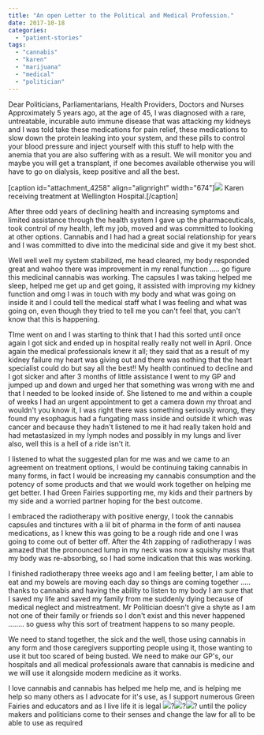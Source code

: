 ```yaml
---
title: "An open Letter to the Political and Medical Profession."
date: 2017-10-18
categories: 
  - "patient-stories"
tags: 
  - "cannabis"
  - "karen"
  - "marijuana"
  - "medical"
  - "politician"
---
```


Dear Politicians, Parliamentarians, Health Providers, Doctors and Nurses Approximately 5 years ago, at the age of 45, I was diagnosed with a rare, untreatable, incurable auto immune disease that was attacking my kidneys and I was told take these medications for pain relief, these medications to slow down the protein leaking into your system, and these pills to control your blood pressure and inject yourself with this stuff to help with the anemia that you are also suffering with as a result. We will monitor you and maybe you will get a transplant, if one becomes available otherwise you will have to go on dialysis, keep positive and all the best.

\[caption id="attachment\_4258" align="alignright" width="674"\]![](/wp-content/uploads/2017/10/Karen-Sim.jpg) Karen receiving treatment at Wellington Hospital.\[/caption\]

After three odd years of declining health and increasing symptoms and limited assistance through the health system I gave up the pharmaceuticals, took control of my health, left my job, moved and was committed to looking at other options. Cannabis and I had had a great social relationship for years and I was committed to dive into the medicinal side and give it my best shot.

Well well well my system stabilized, me head cleared, my body responded great and wahoo there was improvement in my renal function ..... go figure this medicinal cannabis was working. The capsules I was taking helped me sleep, helped me get up and get going, it assisted with improving my kidney function and omg I was in touch with my body and what was going on inside it and I could tell the medical staff what I was feeling and what was going on, even though they tried to tell me you can't feel that, you can't know that this is happening.

TIme went on and I was starting to think that I had this sorted until once again I got sick and ended up in hospital really really not well in April. Once again the medical professionals knew it all; they said that as a result of my kidney failure my heart was giving out and there was nothing that the heart specialist could do but say all the best!! My health continued to decline and I got sicker and after 3 months of little assistance I went to my GP and jumped up and down and urged her that something was wrong with me and that I needed to be looked inside of. She listened to me and within a couple of weeks I had an urgent appointment to get a camera down my throat and wouldn't you know it, I was right there was something seriously wrong, they found my esophagus had a fungating mass inside and outside it which was cancer and because they hadn't listened to me it had really taken hold and had metastasized in my lymph nodes and possibly in my lungs and liver also, well this is a hell of a ride isn't it.

I listened to what the suggested plan for me was and we came to an agreement on treatment options, I would be continuing taking cannabis in many forms, in fact I would be increasing my cannabis consumption and the potency of some products and that we would work together on helping me get better. I had Green Fairies supporting me, my kids and their partners by my side and a worried partner hoping for the best outcome.

I embraced the radiotherapy with positive energy, I took the cannabis capsules and tinctures with a lil bit of pharma in the form of anti nausea medications, as I knew this was going to be a rough ride and one I was going to come out of better off. After the 4th zapping of radiotherapy I was amazed that the pronounced lump in my neck was now a squishy mass that my body was re-absorbing, so I had some indication that this was working.

I finished radiotherapy three weeks ago and I am feeling better, I am able to eat and my bowels are moving each day so things are coming together ..... thanks to cannabis and having the ability to listen to my body I am sure that I saved my life and saved my family from me suddenly dying because of medical neglect and mistreatment. Mr Politician doesn't give a shyte as I am not one of their family or friends so I don't exist and this never happened ........ so guess why this sort of treatment happens to so many people.

We need to stand together, the sick and the well, those using cannabis in any form and those caregivers supporting people using it, those wanting to use it but too scared of being busted. We need to make our GP's, our hospitals and all medical professionals aware that cannabis is medicine and we will use it alongside modern medicine as it works.

I love cannabis and cannabis has helped me help me, and is helping me help so many others as I advocate for it's use, as I support numerous Green Fairies and educators and as I live life it is legal ![](https://static.fwlg1-1.fna.fbcdn.net/images/emoji.php/v9/f94/1/16/1f49a.png)?![](https://static.fwlg1-1.fna.fbcdn.net/images/emoji.php/v9/f94/1/16/1f49a.png)?![](https://static.fwlg1-1.fna.fbcdn.net/images/emoji.php/v9/f94/1/16/1f49a.png)? until the policy makers and politicians come to their senses and change the law for all to be able to use as required
